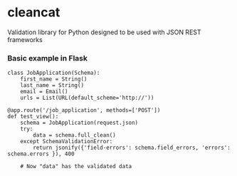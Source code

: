 cleancat
========

Validation library for Python designed to be used with JSON REST frameworks


### Basic example in Flask

```
class JobApplication(Schema):
    first_name = String()
    last_name = String()
    email = Email()
    urls = List(URL(default_scheme='http://'))

@app.route('/job_application', methods=['POST'])
def test_view():
    schema = JobApplication(request.json)
    try:
        data = schema.full_clean()
    except SchemaValidationError:
        return jsonify({'field-errors': schema.field_errors, 'errors': schema.errors }), 400
        
    # Now "data" has the validated data
```
